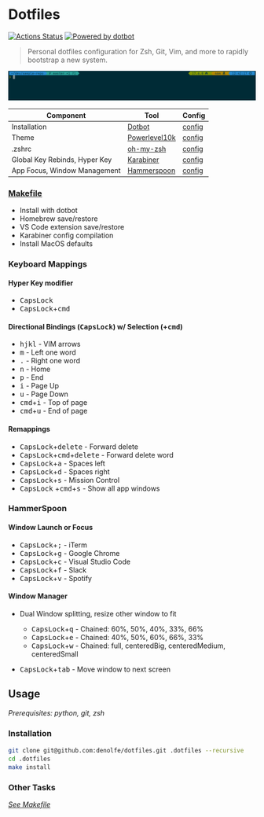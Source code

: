# Dotfiles

[![Actions Status](https://github.com/denolfe/dotfiles/workflows/Dotfiles%20Install/badge.svg)](https://github.com/denolfe/dotfiles/actions)
[![Powered by dotbot][dbshield]][dblink]

[dblink]: https://github.com/anishathalye/dotbot
[dbshield]: https://img.shields.io/badge/powered%20by-dotbot-blue?style=flat

> Personal dotfiles configuration for Zsh, Git, Vim, and more to rapidly bootstrap a new system.

![Image](preview.png)

| Component                     | Tool                                                      | Config                             |
|-------------------------------|-----------------------------------------------------------|------------------------------------|
| Installation                  | [Dotbot](https://github.com/anishathalye/dotbot)          | [config](./install.conf.yaml)      |
| Theme                         | [Powerlevel10k](https://github.com/romkatv/powerlevel10k) | [config](./zsh/p10k.zsh)           |
| .zshrc                        | [oh-my-zsh](https://github.com/robbyrussell/oh-my-zsh)    | [config](./zsh/zshrc.zsh)          |
| Global Key Rebinds, Hyper Key | [Karabiner](https://karabiner-elements.pqrs.org/)         | [config](./karabiner/karabiner.ts) |
| App Focus, Window Management  | [Hammerspoon](https://www.hammerspoon.org/)               | [config](./hammerspoon/init.lua)   |

### [Makefile](./Makefile)

- Install with dotbot
- Homebrew save/restore
- VS Code extension save/restore
- Karabiner config compilation
- Install MacOS defaults

### Keyboard Mappings

#### Hyper Key modifier

- <kbd>CapsLock</kbd>
- <kbd>CapsLock</kbd>+<kbd>cmd</kbd>

#### Directional Bindings (<kbd>CapsLock</kbd>) w/ Selection (+<kbd>cmd</kbd>)

- <kbd>h</kbd><kbd>j</kbd><kbd>k</kbd><kbd>l</kbd> - VIM arrows
- <kbd>m</kbd> - Left one word
- <kbd>.</kbd> - Right one word
- <kbd>n</kbd> - Home
- <kbd>p</kbd> - End
- <kbd>i</kbd> - Page Up
- <kbd>u</kbd> - Page Down
- <kbd>cmd</kbd>+<kbd>i</kbd> - Top of page
- <kbd>cmd</kbd>+<kbd>u</kbd> - End of page

#### Remappings

- <kbd>CapsLock</kbd>+<kbd>delete</kbd> - Forward delete
- <kbd>CapsLock</kbd>+<kbd>cmd</kbd>+<kbd>delete</kbd> - Forward delete word
- <kbd>CapsLock</kbd>+<kbd>a</kbd> - Spaces left
- <kbd>CapsLock</kbd>+<kbd>d</kbd> - Spaces right
- <kbd>CapsLock</kbd>+<kbd>s</kbd> - Mission Control
- <kbd>CapsLock</kbd> +<kbd>cmd</kbd>+<kbd>s</kbd> - Show all app windows

### HammerSpoon

#### Window Launch or Focus

- <kbd>CapsLock</kbd>+<kbd>;</kbd> - iTerm
- <kbd>CapsLock</kbd>+<kbd>g</kbd> - Google Chrome
- <kbd>CapsLock</kbd>+<kbd>c</kbd> - Visual Studio Code
- <kbd>CapsLock</kbd>+<kbd>f</kbd> - Slack
- <kbd>CapsLock</kbd>+<kbd>v</kbd> - Spotify

#### Window Manager

- Dual Window splitting, resize other window to fit
  - <kbd>CapsLock</kbd>+<kbd>q</kbd> - Chained: 60%, 50%, 40%, 33%, 66%
  - <kbd>CapsLock</kbd>+<kbd>e</kbd> - Chained: 40%, 50%, 60%, 66%, 33%
  - <kbd>CapsLock</kbd>+<kbd>w</kbd> - Chained: full, centeredBig, centeredMedium, centeredSmall

- <kbd>CapsLock</kbd>+<kbd>tab</kbd> - Move window to next screen

## Usage

*Prerequisites: python, git, zsh*

### Installation

```sh
git clone git@github.com:denolfe/dotfiles.git .dotfiles --recursive
cd .dotfiles
make install
```

### Other Tasks

*[See Makefile](./Makefile)*
